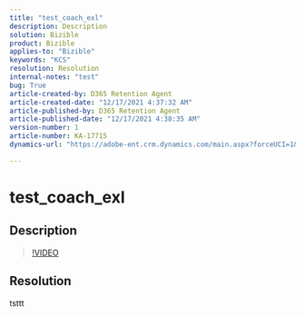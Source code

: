 ```yaml
---
title: "test_coach_exl"
description: Description
solution: Bizible
product: Bizible
applies-to: "Bizible"
keywords: "KCS"
resolution: Resolution
internal-notes: "test"
bug: True
article-created-by: D365 Retention Agent
article-created-date: "12/17/2021 4:37:32 AM"
article-published-by: D365 Retention Agent
article-published-date: "12/17/2021 4:38:35 AM"
version-number: 1
article-number: KA-17715
dynamics-url: "https://adobe-ent.crm.dynamics.com/main.aspx?forceUCI=1&pagetype=entityrecord&etn=knowledgearticle&id=cd015408-f35e-ec11-8f8f-00224806db24"

---
```

# test_coach_exl

## Description



>[!VIDEO](https://video.tv.adobe.com/v/18696?quality=9&amp;learn=on)

 


## Resolution


tsttt
